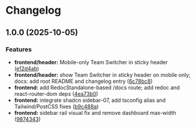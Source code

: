 # Changelog

## 1.0.0 (2025-10-05)


### Features

* **frontend/header:** Mobile-only Team Switcher in sticky header ([e12d4ab](https://github.com/BoldNight153/PetShelterRegistrySystem/commit/e12d4ab8ced5dd547e321397f94e8319f5328166))
* **frontend/header:** show Team Switcher in sticky header on mobile only; docs: add root README and changelog entry ([6c78bc8](https://github.com/BoldNight153/PetShelterRegistrySystem/commit/6c78bc85bc206490b5f17b5b14cf6bb3708b2da1))
* **frontend:** add RedocStandalone-based /docs route; add redoc and react-router-dom deps ([4ea73b0](https://github.com/BoldNight153/PetShelterRegistrySystem/commit/4ea73b0fb52d2bd9a04b9ba61d34cb4e152545e1))
* **frontend:** integrate shadcn sidebar-07, add tsconfig alias and Tailwind/PostCSS fixes ([b9c488a](https://github.com/BoldNight153/PetShelterRegistrySystem/commit/b9c488a3ccd0d0ca5fec9faab0908556f22b1490))
* **frontend:** sidebar rail visual fix and remove dashboard max-width ([9874343](https://github.com/BoldNight153/PetShelterRegistrySystem/commit/9874343599be3ffa0f25fb14d953b04a4b6735ee))
